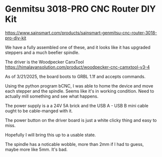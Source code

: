 <!-- TITLE: Genmitsu 3018 Pro Cnc -->
<!-- SUBTITLE: A quick summary of Genmitsu 3018 Pro Cnc -->

# Genmitsu 3018-PRO CNC Router DIY Kit
https://www.sainsmart.com/products/sainsmart-genmitsu-cnc-router-3018-pro-diy-kit

We have a fully assembled one of these, and it looks like it has upgraded steppers and a much beefier spindle.

The driver is the Woodpecker CanxTool
https://himalayansolution.com/product/woodpecker-cnc-camxtool-v3-4

As of 3/21/2025, the board boots to GRBL 1.1f and accepts commands.  

Using the python program bCNC, I was able to home the device and move each stepper and the spindle.  Seems like it's in working condition.  Need to actually mill something and see what happens.

The power supply is a a 24V 5A brick and the USB A - USB B mini cable ought to be cable-manged with it.

The power button on the driver board is just a white clicky thing and easy to miss.

Hopefully I will bring this up to a usable state.

The spindle has a noticable wobble, more than 2mm if I had to guess, maybe more like 5mm. It's bad.